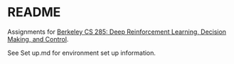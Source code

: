 # README

Assignments for [Berkeley CS 285: Deep Reinforcement Learning, Decision Making, and Control](http://rail.eecs.berkeley.edu/deeprlcourse/).

See Set up.md for environment set up information.
